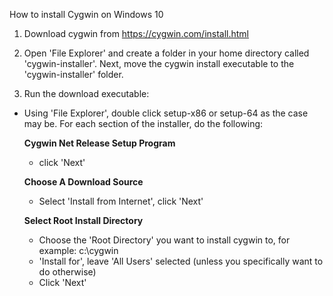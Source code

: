 How to install Cygwin on Windows 10

1) Download cygwin from https://cygwin.com/install.html

2) Open 'File Explorer' and create a folder in your home directory called 'cygwin-installer'.  Next, move the cygwin install executable to the 'cygwin-installer' folder.

3) Run the download executable:
  - Using 'File Explorer', double click setup-x86 or setup-64 as the case may be.  For each section of the installer, do the following:
  
    <b>Cygwin Net Release Setup Program</b>
    - click 'Next'
    
    <b>Choose A Download Source</b>
    - Select 'Install from Internet', click 'Next'
    
    <b>Select Root Install Directory</b>
    - Choose the 'Root Directory' you want to install cygwin to, for example: c:\cygwin
    - 'Install for', leave 'All Users' selected (unless you specifically want to do otherwise)
    - Click 'Next'
